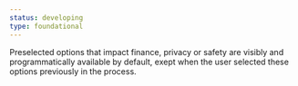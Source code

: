 ```yaml
---
status: developing
type: foundational
---
```


Preselected options that impact finance, privacy or safety are visibly and programmatically available by default, exept when the user selected these options previously in the process.